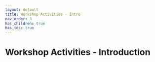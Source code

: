 ```yaml
---
layout: default
title: Workshop Activities - Intro
nav_order: 3
has_children: true
has_toc: true
---
```

# Workshop Activities - Introduction

